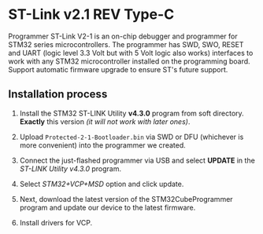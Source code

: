 # ST-Link v2.1 REV Type-C

Programmer ST-Link V2-1 is an on-chip debugger and programmer for STM32 series microcontrollers. The programmer has SWD, SWO, RESET and UART (logic level 3.3 Volt but with 5 Volt logic also works) interfaces to work with any STM32 microcontroller installed on the programming board. Support automatic firmware upgrade to ensure ST's future support.

## Installation process

 1) Install the STM32 ST-LINK Utility **v4.3.0** program from soft directory. **Exactly** this version _(it will not work with later ones)_.

 2) Upload `Protected-2-1-Bootloader.bin` via SWD or DFU (whichever is more convenient) into the programmer we created.

 3) Connect the just-flashed programmer via USB and select **UPDATE** in the _ST-LINK Utility v4.3.0_ program.

 4) Select _STM32+VCP+MSD_ option and click update.

 5) Next, download the latest version of the STM32CubeProgrammer program and update our device to the latest firmware.

 6) Install drivers for VCP.
